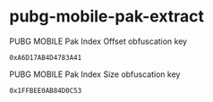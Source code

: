 # pubg-mobile-pak-extract

PUBG MOBILE Pak Index Offset obfuscation key
```
0xA6D17AB4D4783A41
```

PUBG MOBILE Pak Index Size obfuscation key

```
0x1FFBEE0AB84D0C53
```
